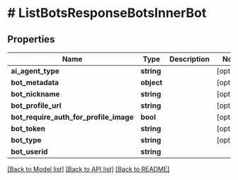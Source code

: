 # # ListBotsResponseBotsInnerBot

## Properties

Name | Type | Description | Notes
------------ | ------------- | ------------- | -------------
**ai_agent_type** | **string** |  | [optional]
**bot_metadata** | **object** |  | [optional]
**bot_nickname** | **string** |  | [optional]
**bot_profile_url** | **string** |  | [optional]
**bot_require_auth_for_profile_image** | **bool** |  | [optional]
**bot_token** | **string** |  | [optional]
**bot_type** | **string** |  | [optional]
**bot_userid** | **string** |  |

[[Back to Model list]](../../README.md#models) [[Back to API list]](../../README.md#endpoints) [[Back to README]](../../README.md)
